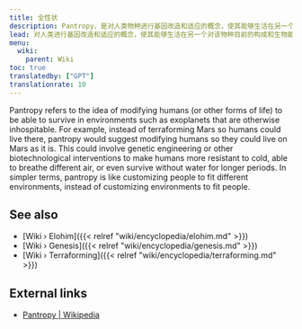 ```yaml
---
title: 全性状
description: Pantropy，是对人类物种进行基因改造和适应的概念，使其能够生活在另一个与该物种当前构成和生物能力敌对的星球上。耶洛因按照自己的形象对地球上的人类进行基因改造所建立的连续性可以被理解为泛变性的一个例子。
lead: 对人类进行基因改造和适应的概念，使其能够生活在另一个对该物种目前的构成和生物能力怀有敌意的星球上。耶洛因按照自己的形象对地球上的人类进行基因改造所建立的连续性可以被理解为泛变性的一个例子。
menu:
  wiki:
    parent: Wiki
toc: true
translatedby: ["GPT"]
translationrate: 10
---
```


Pantropy refers to the idea of modifying humans (or other forms of life) to be able to survive in environments such as exoplanets that are otherwise inhospitable. For example, instead of terraforming Mars so humans could live there, pantropy would suggest modifying humans so they could live on Mars as it is. This could involve genetic engineering or other biotechnological interventions to make humans more resistant to cold, able to breathe different air, or even survive without water for longer periods. In simpler terms, pantropy is like customizing people to fit different environments, instead of customizing environments to fit people.

## See also

- [Wiki › Elohim]({{< relref "wiki/encyclopedia/elohim.md" >}})
- [Wiki › Genesis]({{< relref "wiki/encyclopedia/genesis.md" >}})
- [Wiki › Terraforming]({{< relref "wiki/encyclopedia/terraforming.md" >}})

## External links

- [Pantropy | Wikipedia](https://en.wikipedia.org/wiki/Pantropy)
